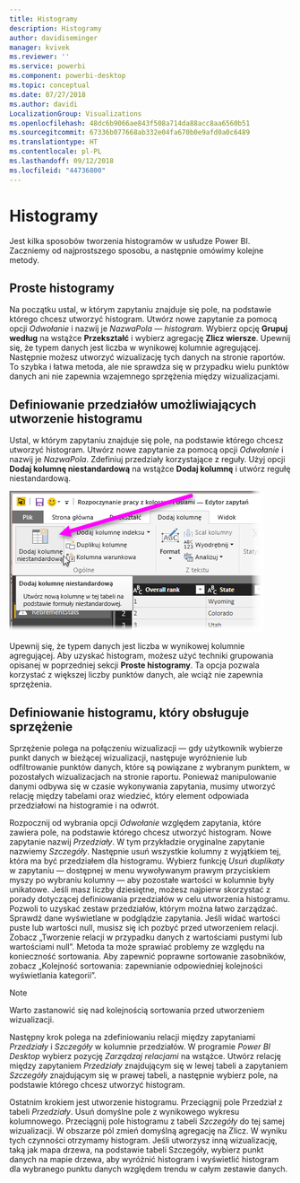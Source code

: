 ```yaml
---
title: Histogramy
description: Histogramy
author: davidiseminger
manager: kvivek
ms.reviewer: ''
ms.service: powerbi
ms.component: powerbi-desktop
ms.topic: conceptual
ms.date: 07/27/2018
ms.author: davidi
LocalizationGroup: Visualizations
ms.openlocfilehash: 48dc6b9066ae843f508a714da88acc8aa6560b51
ms.sourcegitcommit: 67336b077668ab332e04fa670b0e9afd0a0c6489
ms.translationtype: HT
ms.contentlocale: pl-PL
ms.lasthandoff: 09/12/2018
ms.locfileid: "44736800"
---
```

# <a name="histograms"></a>Histogramy
Jest kilka sposobów tworzenia histogramów w usłudze Power BI. Zaczniemy od najprostszego sposobu, a następnie omówimy kolejne metody.

## <a name="simple-histograms"></a>Proste histogramy
Na początku ustal, w którym zapytaniu znajduje się pole, na podstawie którego chcesz utworzyć histogram.  Utwórz nowe zapytanie za pomocą opcji *Odwołanie* i nazwij je *NazwaPola — histogram*. Wybierz opcję **Grupuj według** na wstążce **Przekształć** i wybierz agregację **Zlicz wiersze**. Upewnij się, że typem danych jest liczba w wynikowej kolumnie agregującej. Następnie możesz utworzyć wizualizację tych danych na stronie raportów. To szybka i łatwa metoda, ale nie sprawdza się w przypadku wielu punktów danych ani nie zapewnia wzajemnego sprzężenia między wizualizacjami.

## <a name="defining-buckets-to-build-a-histogram"></a>Definiowanie przedziałów umożliwiających utworzenie histogramu
Ustal, w którym zapytaniu znajduje się pole, na podstawie którego chcesz utworzyć histogram. Utwórz nowe zapytanie za pomocą opcji *Odwołanie* i nazwij je *NazwaPola*.  Zdefiniuj przedziały korzystające z reguły. Użyj opcji **Dodaj kolumnę niestandardową**  na wstążce **Dodaj kolumnę** i utwórz regułę niestandardową.

![](media/service-histograms/powerbi-service-histograms_1.png)

Upewnij się, że typem danych jest liczba w wynikowej kolumnie agregującej. Aby uzyskać histogram, możesz użyć techniki grupowania opisanej w poprzedniej sekcji **Proste histogramy**. Ta opcja pozwala korzystać z większej liczby punktów danych, ale wciąż nie zapewnia sprzężenia.

## <a name="defining-a-histogram-that-supports-brushing"></a>Definiowanie histogramu, który obsługuje sprzężenie
Sprzężenie polega na połączeniu wizualizacji — gdy użytkownik wybierze punkt danych w bieżącej wizualizacji, następuje wyróżnienie lub odfiltrowanie punktów danych, które są powiązane z wybranym punktem, w pozostałych wizualizacjach na stronie raportu.  Ponieważ manipulowanie danymi odbywa się w czasie wykonywania zapytania, musimy utworzyć relację między tabelami oraz wiedzieć, który element odpowiada przedziałowi na histogramie i na odwrót.

Rozpocznij od wybrania opcji *Odwołanie* względem zapytania, które zawiera pole, na podstawie którego chcesz utworzyć histogram.  Nowe zapytanie nazwij *Przedziały*.  W tym przykładzie oryginalne zapytanie nazwiemy *Szczegóły*.  Następnie usuń wszystkie kolumny z wyjątkiem tej, która ma być przedziałem dla histogramu.  Wybierz funkcję *Usuń duplikaty* w zapytaniu — dostępnej w menu wywoływanym prawym przyciskiem myszy po wybraniu kolumny — aby pozostałe wartości w kolumnie były unikatowe. Jeśli masz liczby dziesiętne, możesz najpierw skorzystać z porady dotyczącej definiowania przedziałów w celu utworzenia histogramu. Pozwoli to uzyskać zestaw przedziałów, którym można łatwo zarządzać.  Sprawdź dane wyświetlane w podglądzie zapytania. Jeśli widać wartości puste lub wartości null, musisz się ich pozbyć przed utworzeniem relacji. Zobacz „Tworzenie relacji w przypadku danych z wartościami pustymi lub wartościami null”. Metoda ta może sprawiać problemy ze względu na konieczność sortowania. Aby zapewnić poprawne sortowanie zasobników, zobacz „Kolejność sortowania: zapewnianie odpowiedniej kolejności wyświetlania kategorii”. 

> [!NOTE]
> Warto zastanowić się nad kolejnością sortowania przed utworzeniem wizualizacji.   
> 
> 

Następny krok polega na zdefiniowaniu relacji między zapytaniami *Przedziały* i *Szczegóły* w kolumnie przedziałów.  W programie *Power BI Desktop* wybierz pozycję *Zarządzaj relacjami* na wstążce.  Utwórz relację między zapytaniem *Przedziały* znajdującym się w lewej tabeli a zapytaniem *Szczegóły* znajdującym się w prawej tabeli, a następnie wybierz pole, na podstawie którego chcesz utworzyć histogram. 

Ostatnim krokiem jest utworzenie histogramu. Przeciągnij pole Przedział z tabeli *Przedziały*. Usuń domyślne pole z wynikowego wykresu kolumnowego.  Przeciągnij pole histogramu z tabeli *Szczegóły* do tej samej wizualizacji. W obszarze pól zmień domyślną agregację na Zlicz. W wyniku tych czynności otrzymamy histogram. Jeśli utworzysz inną wizualizację, taką jak mapa drzewa, na podstawie tabeli Szczegóły, wybierz punkt danych na mapie drzewa, aby wyróżnić histogram i wyświetlić histogram dla wybranego punktu danych względem trendu w całym zestawie danych.

